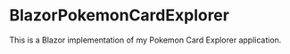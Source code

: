 # BlazorPokemonCardExplorer
This is a Blazor implementation of my Pokemon Card Explorer application.
